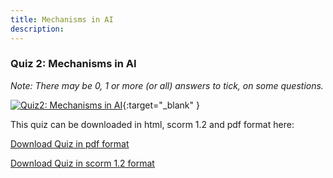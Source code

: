 ```yaml
---
title: Mechanisms in AI
description:
---
```


### Quiz 2: Mechanisms in AI



_Note: There may be 0, 1 or more (or all) answers to tick, on some questions._



[![Quiz2: Mechanisms in AI](../Images/AI4T-quiz-module3.png)](activities-2/HTML/AI4T-quiz-module2-how-does-machine-learning-works-html/index.html){:target="_blank" }



This quiz can be downloaded in html, scorm 1.2 and pdf format here:



[Download Quiz in pdf format](activities-2/PDF/AI4T-quiz-module2-how-does-machine-learning-works.pdf)

[Download Quiz in scorm 1.2 format](activities-2/SCORM/AI4T-quiz-module2-how-does-machine-learning-works-scorm12/imsmanifest.xml)
